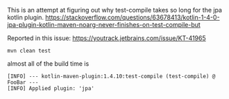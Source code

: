 This is an attempt at figuring out why test-compile takes so long for the jpa kotlin plugin.
https://stackoverflow.com/questions/63678413/kotlin-1-4-0-jpa-plugin-kotlin-maven-noarg-never-finishes-on-test-compile-but

Reported in this issue:
https://youtrack.jetbrains.com/issue/KT-41965

```shell script
mvn clean test
```

almost all of the build time is
```
[INFO] --- kotlin-maven-plugin:1.4.10:test-compile (test-compile) @ FooBar ---
[INFO] Applied plugin: 'jpa'
```
